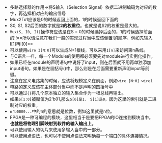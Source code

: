 - 多路选择器的作用->将S输入（Selection Signal）依据二进制编码为对应的数字，再选择相对应的输出信号
- Mux2To1应该是0的时候返回上面的，1的时候返回下面的
- S0, S1, S2后面的数字就是**2的权重位**。也就是说S2的权重是最大的。
- `Mux(S, I0, I1)`操作符应该是在S = 0的时候选择后面的，1的时候选择前面的!!==所以请注意在我们一般的实现过程当中应该倒置I的顺序，例如先输入I[1]再I[0]==
- 可以使用`wire I[N:0]`可以生成N+1根线，可以采用`I[n]`来访问第n条线。
- 与C语言一样，每一个Module的使用都必须要先对module进行实例化操作。
- 如果已经在module的声明语句中说好了input，则在后面就不用再单独添加input语句。如果是在圆括号()中，那么则是在后面需要重新声明input等前缀。
- 注意在定义电路集的时候，应该将规模定义在前面，例如`wire [N:0] wire1`
- 电路的定义应该在主体部分当中而不是声明的圆括号中
- 可以通过`{}`将几个原本独立的输入集合作为一根总线再输出。
- 如果`S[1:0]`被赋值为2'b01,那么`S[0]是1， S[1]是0`，因为这里的索引就是二进制对应的权重。
- `n'b0000...`中的n的意思就是位数，例如这里就是n位。
- FPGA是一种可编程的模块，这里相当于是要把FPGA的IO连接到模块当中。**也就是将物理引脚映射到软件的输入输出上。**
- 可以使用输入的切片来使用多输入当中的一部分。
- 可以使用点语法，也可以不使用点语法来明确每一个端口的具体连接情况。